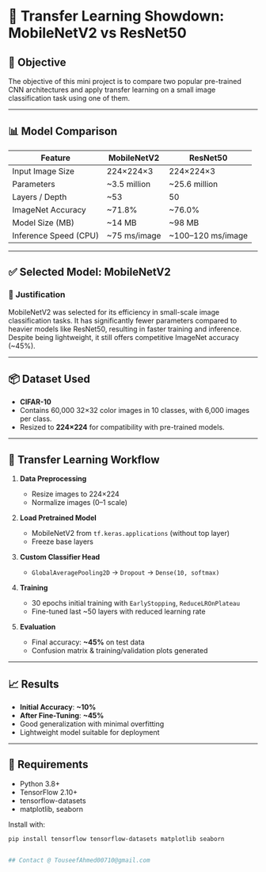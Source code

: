 # 🧠 Transfer Learning Showdown: MobileNetV2 vs ResNet50

## 📌 Objective
The objective of this mini project is to compare two popular pre-trained CNN architectures and apply transfer learning on a small image classification task using one of them.

---

## 📊 Model Comparison

| Feature               | MobileNetV2      | ResNet50          |
|-----------------------|------------------|-------------------|
| Input Image Size      | 224×224×3        | 224×224×3         |
| Parameters            | ~3.5 million     | ~25.6 million     |
| Layers / Depth        | ~53              | 50                |
| ImageNet Accuracy     | ~71.8%           | ~76.0%            |
| Model Size (MB)       | ~14 MB           | ~98 MB            |
| Inference Speed (CPU) | ~75 ms/image     | ~100–120 ms/image |

---

## ✅ Selected Model: MobileNetV2

### 📌 Justification
MobileNetV2 was selected for its efficiency in small-scale image classification tasks. It has significantly fewer parameters compared to heavier models like ResNet50, resulting in faster training and inference. Despite being lightweight, it still offers competitive ImageNet accuracy (~45%).

---

## 📦 Dataset Used
- **CIFAR-10**
- Contains 60,000 32×32 color images in 10 classes, with 6,000 images per class.
- Resized to **224×224** for compatibility with pre-trained models.

---

## 🔁 Transfer Learning Workflow

1. **Data Preprocessing**
   - Resize images to 224×224
   - Normalize images (0–1 scale)

2. **Load Pretrained Model**
   - MobileNetV2 from `tf.keras.applications` (without top layer)
   - Freeze base layers

3. **Custom Classifier Head**
   - `GlobalAveragePooling2D` → `Dropout` → `Dense(10, softmax)`

4. **Training**
   - 30 epochs initial training with `EarlyStopping`, `ReduceLROnPlateau`
   - Fine-tuned last ~50 layers with reduced learning rate

5. **Evaluation**
   - Final accuracy: **~45%** on test data
   - Confusion matrix & training/validation plots generated

---

## 📈 Results

- **Initial Accuracy**: **~10%**
- **After Fine-Tuning**: **~45%**
- Good generalization with minimal overfitting
- Lightweight model suitable for deployment

---


## 🚀 Requirements

- Python 3.8+
- TensorFlow 2.10+
- tensorflow-datasets
- matplotlib, seaborn

Install with:

```bash
pip install tensorflow tensorflow-datasets matplotlib seaborn


## Contact @ TouseefAhmed00710@gmail.com
